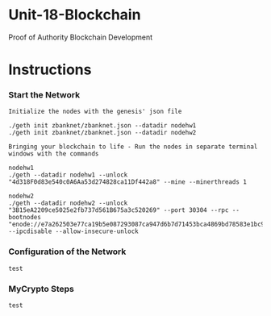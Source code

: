 # Unit-18-Blockchain
Proof of Authority Blockchain Development

# Instructions

### Start the Network
    Initialize the nodes with the genesis' json file

    ./geth init zbanknet/zbanknet.json --datadir nodehw1
    ./geth init zbanknet/zbanknet.json --datadir nodehw2
    
    Bringing your blockchain to life - Run the nodes in separate terminal windows with the commands

    nodehw1
    ./geth --datadir nodehw1 --unlock "4d318F0d83e540c0A6Aa53d274828ca11Df442a8" --mine --minerthreads 1
    
    nodehw2
    ./geth --datadir nodehw2 --unlock "3B15eA2209ce5025e2fb737d561B675a3c520269" --port 30304 --rpc --bootnodes         "enode://e7a262503e77ca19b5e087293087ca947d6b7d71453bca4869bd78583e1bc913317526424b1072bf590213b7e057849aa981a84099dc67966ea60b42214b88e5@127.0.0.1:30303" --ipcdisable --allow-insecure-unlock

    

    
### Configuration of the Network
    test
    
### MyCrypto Steps
    test

